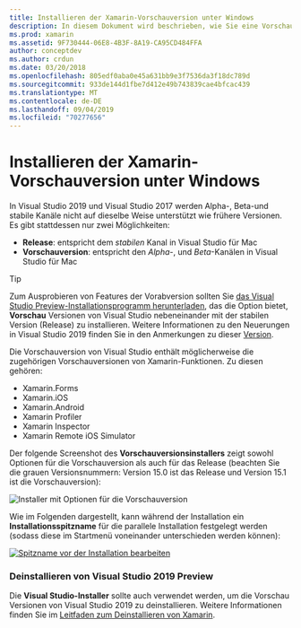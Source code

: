 ```yaml
---
title: Installieren der Xamarin-Vorschauversion unter Windows
description: In diesem Dokument wird beschrieben, wie Sie eine Vorschauversion von xamarin in Visual Studio 2019 mit dem Vorschau releasechannel installieren.
ms.prod: xamarin
ms.assetid: 9F730444-06E8-4B3F-8A19-CA95CD484FFA
author: conceptdev
ms.author: crdun
ms.date: 03/20/2018
ms.openlocfilehash: 805edf0aba0e45a631bb9e3f7536da3f18dc789d
ms.sourcegitcommit: 933de144d1fbe7d412e49b743839cae4bfcac439
ms.translationtype: MT
ms.contentlocale: de-DE
ms.lasthandoff: 09/04/2019
ms.locfileid: "70277656"
---
```

# <a name="installing-xamarin-preview-on-windows"></a>Installieren der Xamarin-Vorschauversion unter Windows

In Visual Studio 2019 und Visual Studio 2017 werden Alpha-, Beta-und stabile Kanäle nicht auf dieselbe Weise unterstützt wie frühere Versionen. Es gibt stattdessen nur zwei Möglichkeiten:

- **Release**: entspricht dem _stabilen_ Kanal in Visual Studio für Mac
- **Vorschauversion**: entspricht den _Alpha_-, und _Beta_-Kanälen in Visual Studio für Mac

> [!TIP]
> Zum Ausprobieren von Features der Vorabversion sollten Sie [das Visual Studio Preview-Installationsprogramm herunterladen](https://visualstudio.microsoft.com/vs/preview/), das die Option bietet, **Vorschau** Versionen von Visual Studio nebeneinander mit der stabilen Version (Release) zu installieren. Weitere Informationen zu den Neuerungen in Visual Studio 2019 finden Sie in den Anmerkungen zu dieser [Version](https://docs.microsoft.com/visualstudio/releases/2019/release-notes).

Die Vorschauversion von Visual Studio enthält möglicherweise die zugehörigen Vorschauversionen von Xamarin-Funktionen. Zu diesen gehören:

- Xamarin.Forms
- Xamarin.iOS
- Xamarin.Android
- Xamarin Profiler
- Xamarin Inspector
- Xamarin Remote iOS Simulator

Der folgende Screenshot des **Vorschauversionsinstallers** zeigt sowohl Optionen für die Vorschauversion als auch für das Release (beachten Sie die grauen Versionsnummern: Version 15.0 ist das Release und Version 15.1 ist die Vorschauversion):

![Installer mit Optionen für die Vorschauversion](windows-images/vs2017-installer.jpg)

Wie im Folgenden dargestellt, kann während der Installation ein **Installationsspitzname** für die parallele Installation festgelegt werden (sodass diese im Startmenü voneinander unterschieden werden können):

[![Spitzname vor der Installation bearbeiten](windows-images/vs2017-nickname-sml.png "edit nickname before installing")](windows-images/vs2017-nickname.png#lightbox)

### <a name="uninstalling-visual-studio-2019-preview"></a>Deinstallieren von Visual Studio 2019 Preview

Die **Visual Studio-Installer** sollte auch verwendet werden, um die Vorschau Versionen von Visual Studio 2019 zu deinstallieren. Weitere Informationen finden Sie im [Leitfaden zum Deinstallieren von Xamarin](uninstalling-xamarin.md#uninstallvs2017).
